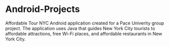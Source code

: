 # Android-Projects

Affordable Tour NYC Android application created for a Pace Univerity group project.  The application uses Java that guides New York City tourists to affordable attractions, free Wi-Fi places, and affordable restaurants in New York City.  
